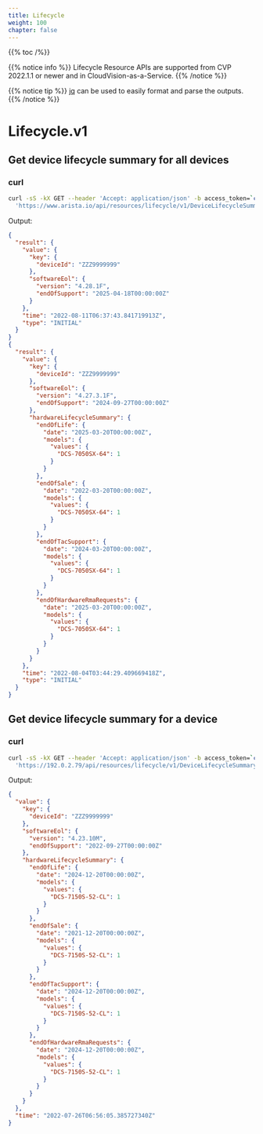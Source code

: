 ```yaml
---
title: Lifecycle
weight: 100
chapter: false
---
```


{{% toc /%}}

{{% notice info %}}
Lifecycle Resource APIs are supported from CVP 2022.1.1 or newer and in CloudVision-as-a-Service.
{{% /notice %}}

{{% notice tip %}}
[jq](https://stedolan.github.io/jq/) can be used to easily format and parse the outputs.
{{% /notice %}}

Lifecycle.v1
================================

Get device lifecycle summary for all devices
--------------------------------------------

### curl

```bash
curl -sS -kX GET --header 'Accept: application/json' -b access_token=`cat token.tok` \
  'https://www.arista.io/api/resources/lifecycle/v1/DeviceLifecycleSummary/all'
```

Output:

```json
{
  "result": {
    "value": {
      "key": {
        "deviceId": "ZZZ9999999"
      },
      "softwareEol": {
        "version": "4.28.1F",
        "endOfSupport": "2025-04-18T00:00:00Z"
      }
    },
    "time": "2022-08-11T06:37:43.841719913Z",
    "type": "INITIAL"
  }
}
{
  "result": {
    "value": {
      "key": {
        "deviceId": "ZZZ9999999"
      },
      "softwareEol": {
        "version": "4.27.3.1F",
        "endOfSupport": "2024-09-27T00:00:00Z"
      },
      "hardwareLifecycleSummary": {
        "endOfLife": {
          "date": "2025-03-20T00:00:00Z",
          "models": {
            "values": {
              "DCS-7050SX-64": 1
            }
          }
        },
        "endOfSale": {
          "date": "2022-03-20T00:00:00Z",
          "models": {
            "values": {
              "DCS-7050SX-64": 1
            }
          }
        },
        "endOfTacSupport": {
          "date": "2024-03-20T00:00:00Z",
          "models": {
            "values": {
              "DCS-7050SX-64": 1
            }
          }
        },
        "endOfHardwareRmaRequests": {
          "date": "2025-03-20T00:00:00Z",
          "models": {
            "values": {
              "DCS-7050SX-64": 1
            }
          }
        }
      }
    },
    "time": "2022-08-04T03:44:29.409669418Z",
    "type": "INITIAL"
  }
}
```

Get device lifecycle summary for a device
-----------------------------------------

### curl

```bash
curl -sS -kX GET --header 'Accept: application/json' -b access_token=`cat token.tok` \
  'https://192.0.2.79/api/resources/lifecycle/v1/DeviceLifecycleSummary?key.deviceId=ZZZ9999999'
```

Output:

```json
{
  "value": {
    "key": {
      "deviceId": "ZZZ9999999"
    },
    "softwareEol": {
      "version": "4.23.10M",
      "endOfSupport": "2022-09-27T00:00:00Z"
    },
    "hardwareLifecycleSummary": {
      "endOfLife": {
        "date": "2024-12-20T00:00:00Z",
        "models": {
          "values": {
            "DCS-7150S-52-CL": 1
          }
        }
      },
      "endOfSale": {
        "date": "2021-12-20T00:00:00Z",
        "models": {
          "values": {
            "DCS-7150S-52-CL": 1
          }
        }
      },
      "endOfTacSupport": {
        "date": "2024-12-20T00:00:00Z",
        "models": {
          "values": {
            "DCS-7150S-52-CL": 1
          }
        }
      },
      "endOfHardwareRmaRequests": {
        "date": "2024-12-20T00:00:00Z",
        "models": {
          "values": {
            "DCS-7150S-52-CL": 1
          }
        }
      }
    }
  },
  "time": "2022-07-26T06:56:05.385727340Z"
}
```
